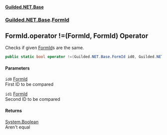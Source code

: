 #### [Guilded.NET.Base](Guilded_NET_Base.md 'Guilded.NET.Base')
### [Guilded.NET.Base](Guilded_NET_Base.md#Guilded_NET_Base 'Guilded.NET.Base').[FormId](FormId.md 'Guilded.NET.Base.FormId')
## FormId.operator !=(FormId, FormId) Operator
Checks if given [FormId](FormId.md 'Guilded.NET.Base.FormId')s are the same.  
```csharp
public static bool operator !=(Guilded.NET.Base.FormId id0, Guilded.NET.Base.FormId id1);
```
#### Parameters
<a name='Guilded_NET_Base_FormId_op_Inequality(Guilded_NET_Base_FormId_Guilded_NET_Base_FormId)_id0'></a>
`id0` [FormId](FormId.md 'Guilded.NET.Base.FormId')  
First ID to be compared
  
<a name='Guilded_NET_Base_FormId_op_Inequality(Guilded_NET_Base_FormId_Guilded_NET_Base_FormId)_id1'></a>
`id1` [FormId](FormId.md 'Guilded.NET.Base.FormId')  
Second ID to be compared
  
#### Returns
[System.Boolean](https://docs.microsoft.com/en-us/dotnet/api/System.Boolean 'System.Boolean')  
Aren't equal
